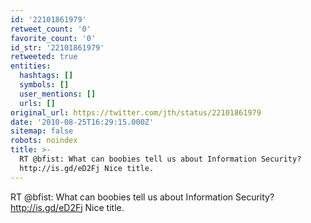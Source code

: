 ```yaml
---
id: '22101861979'
retweet_count: '0'
favorite_count: '0'
id_str: '22101861979'
retweeted: true
entities:
  hashtags: []
  symbols: []
  user_mentions: []
  urls: []
original_url: https://twitter.com/jth/status/22101861979
date: '2010-08-25T16:29:15.000Z'
sitemap: false
robots: noindex
title: >-
  RT @bfist: What can boobies tell us about Information Security?
  http://is.gd/eD2Fj Nice title.
---
```


RT @bfist: What can boobies tell us about Information Security? http://is.gd/eD2Fj Nice title.